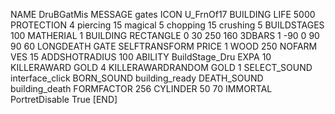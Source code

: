 NAME DruBGatMis
MESSAGE gates
ICON U_FrnOf17
BUILDING
LIFE 5000
PROTECTION 4 piercing 15 magical 5 chopping 15 crushing 5
BUILDSTAGES 100
MATHERIAL 1 BUILDING
RECTANGLE 0 30 250 160
3DBARS 1 -90 0 90 90 60 
LONGDEATH
GATE
SELFTRANSFORM
PRICE 1 WOOD 250
NOFARM
VES 15
ADDSHOTRADIUS 100
ABILITY BuildStage_Dru
EXPA 10
KILLERAWARD             GOLD 4
KILLERAWARDRANDOM       GOLD 1
SELECT_SOUND interface_click
BORN_SOUND building_ready
DEATH_SOUND building_death
FORMFACTOR 256
CYLINDER 50 70
IMMORTAL
PortretDisable True
[END]


